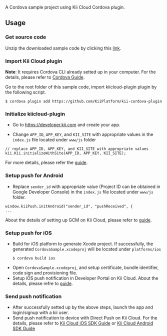 A Cordova sample project using Kii Cloud Cordova plugin.

## Usage

### Get source code

Unzip the downloaded sample code by clicking this [link](https://github.com/KiiPlatform/cordova-plugin-sample/archive/master.zip).

### Import Kii Cloud plugin

**Note**: It requires Cordova CLI already setted up in your computer. For the details, please refer to [Cordova Guide](https://cordova.apache.org/docs/en/5.1.1/guide/cli/index.html).

Go to the root folder of this sample code, import kiicloud-plugin plugin by the following script.

```
$ cordova plugin add https://github.com/KiiPlatform/kii-cordova-plugin
```

### Initialize kiicloud-plugin
- Go to https://developer.kii.com and create your app.

- Change `APP_ID`, `APP_KEY`, and `KII_SITE` with appropriate values in the `index.js` file located under `www/js` folder

```
// replace APP_ID, APP_KEY, and KII_SITE with appropriate values
kii.Kii.initializeWithSite(APP_ID, APP_KEY, KII_SITE);

```
For more details, please refer the [guide](http://docs.kii.com/en/guides/javascript/quickstart/).


### Setup push for Android

- Replace `sender_id` with appropriate value (Project ID can be obtained in Google Developer Console) in the `index.js` file located under `www/js` folder.

```
window.kiiPush.initAndroid("sender_id", "pushReceived", {
...
```

About the details of setting up GCM on Kii Cloud, please refer to [guide](http://documentation.kii.com/en/samples/push-notifications/push-notifications-android/).

### Setup push for iOS
- Build for iOS platform to generate Xcode project. If successfully, the generated `CordovaSample.xcodeproj` will be located under `platforms/ios`
  ```
  $ cordova build ios
  ```
- Open `CordovaSample.xcodeproj`, and setup certificate, bundle identifier, code sign and provisioning file.
- Setup iOS push notification in Developer Portal on Kii Cloud.
About the details, please refre to [guide](http://documentation.kii.com/en/samples/push-notifications/push-notifications-ios/).

### Send push notification

- After successfully setted up by the above steps, launch the app and login/signup with a kii user.
- Send push notification to device with Direct Push on Kii Cloud. For the details, please refer to [Kii Cloud iOS SDK Guide](http://documentation.kii.com/en/guides/ios/managing-push-notification/direct-push/) or [Kii Cloud Android SDK Guide](http://documentation.kii.com/en/guides/android/managing-push-notification/direct-push/)
